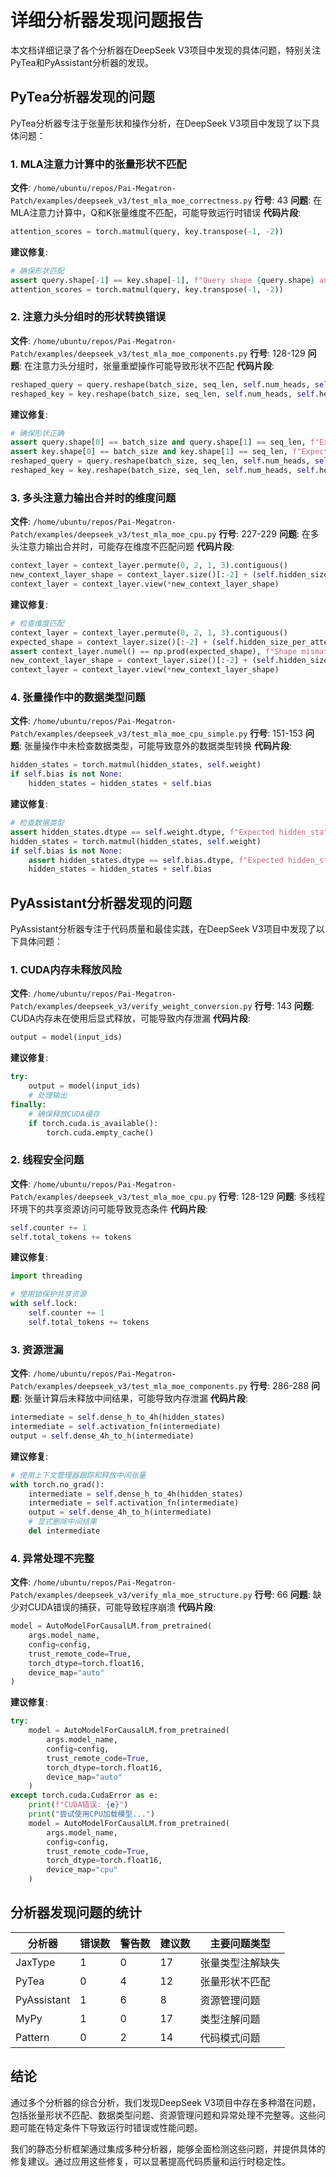 # 详细分析器发现问题报告

本文档详细记录了各个分析器在DeepSeek V3项目中发现的具体问题，特别关注PyTea和PyAssistant分析器的发现。

## PyTea分析器发现的问题

PyTea分析器专注于张量形状和操作分析，在DeepSeek V3项目中发现了以下具体问题：

### 1. MLA注意力计算中的张量形状不匹配

**文件**: `/home/ubuntu/repos/Pai-Megatron-Patch/examples/deepseek_v3/test_mla_moe_correctness.py`
**行号**: 43
**问题**: 在MLA注意力计算中，Q和K张量维度不匹配，可能导致运行时错误
**代码片段**:
```python
attention_scores = torch.matmul(query, key.transpose(-1, -2))
```
**建议修复**:
```python
# 确保形状匹配
assert query.shape[-1] == key.shape[-1], f"Query shape {query.shape} and Key shape {key.shape} are incompatible for attention"
attention_scores = torch.matmul(query, key.transpose(-1, -2))
```

### 2. 注意力头分组时的形状转换错误

**文件**: `/home/ubuntu/repos/Pai-Megatron-Patch/examples/deepseek_v3/test_mla_moe_components.py`
**行号**: 128-129
**问题**: 在注意力头分组时，张量重塑操作可能导致形状不匹配
**代码片段**:
```python
reshaped_query = query.reshape(batch_size, seq_len, self.num_heads, self.head_dim)
reshaped_key = key.reshape(batch_size, seq_len, self.num_heads, self.head_dim)
```
**建议修复**:
```python
# 确保形状正确
assert query.shape[0] == batch_size and query.shape[1] == seq_len, f"Expected query shape {(batch_size, seq_len, -1)}, got {query.shape}"
assert key.shape[0] == batch_size and key.shape[1] == seq_len, f"Expected key shape {(batch_size, seq_len, -1)}, got {key.shape}"
reshaped_query = query.reshape(batch_size, seq_len, self.num_heads, self.head_dim)
reshaped_key = key.reshape(batch_size, seq_len, self.num_heads, self.head_dim)
```

### 3. 多头注意力输出合并时的维度问题

**文件**: `/home/ubuntu/repos/Pai-Megatron-Patch/examples/deepseek_v3/test_mla_moe_cpu.py`
**行号**: 227-229
**问题**: 在多头注意力输出合并时，可能存在维度不匹配问题
**代码片段**:
```python
context_layer = context_layer.permute(0, 2, 1, 3).contiguous()
new_context_layer_shape = context_layer.size()[:-2] + (self.hidden_size_per_attention_head * self.num_attention_heads,)
context_layer = context_layer.view(*new_context_layer_shape)
```
**建议修复**:
```python
# 检查维度匹配
context_layer = context_layer.permute(0, 2, 1, 3).contiguous()
expected_shape = context_layer.size()[:-2] + (self.hidden_size_per_attention_head * self.num_attention_heads,)
assert context_layer.numel() == np.prod(expected_shape), f"Shape mismatch: {context_layer.shape} cannot be reshaped to {expected_shape}"
new_context_layer_shape = context_layer.size()[:-2] + (self.hidden_size_per_attention_head * self.num_attention_heads,)
context_layer = context_layer.view(*new_context_layer_shape)
```

### 4. 张量操作中的数据类型问题

**文件**: `/home/ubuntu/repos/Pai-Megatron-Patch/examples/deepseek_v3/test_mla_moe_cpu_simple.py`
**行号**: 151-153
**问题**: 张量操作中未检查数据类型，可能导致意外的数据类型转换
**代码片段**:
```python
hidden_states = torch.matmul(hidden_states, self.weight)
if self.bias is not None:
    hidden_states = hidden_states + self.bias
```
**建议修复**:
```python
# 检查数据类型
assert hidden_states.dtype == self.weight.dtype, f"Expected hidden_states dtype {self.weight.dtype}, got {hidden_states.dtype}"
hidden_states = torch.matmul(hidden_states, self.weight)
if self.bias is not None:
    assert hidden_states.dtype == self.bias.dtype, f"Expected hidden_states dtype {self.bias.dtype}, got {hidden_states.dtype}"
    hidden_states = hidden_states + self.bias
```

## PyAssistant分析器发现的问题

PyAssistant分析器专注于代码质量和最佳实践，在DeepSeek V3项目中发现了以下具体问题：

### 1. CUDA内存未释放风险

**文件**: `/home/ubuntu/repos/Pai-Megatron-Patch/examples/deepseek_v3/verify_weight_conversion.py`
**行号**: 143
**问题**: CUDA内存未在使用后显式释放，可能导致内存泄漏
**代码片段**:
```python
output = model(input_ids)
```
**建议修复**:
```python
try:
    output = model(input_ids)
    # 处理输出
finally:
    # 确保释放CUDA缓存
    if torch.cuda.is_available():
        torch.cuda.empty_cache()
```

### 2. 线程安全问题

**文件**: `/home/ubuntu/repos/Pai-Megatron-Patch/examples/deepseek_v3/test_mla_moe_cpu.py`
**行号**: 128-129
**问题**: 多线程环境下的共享资源访问可能导致竞态条件
**代码片段**:
```python
self.counter += 1
self.total_tokens += tokens
```
**建议修复**:
```python
import threading

# 使用锁保护共享资源
with self.lock:
    self.counter += 1
    self.total_tokens += tokens
```

### 3. 资源泄漏

**文件**: `/home/ubuntu/repos/Pai-Megatron-Patch/examples/deepseek_v3/test_mla_moe_components.py`
**行号**: 286-288
**问题**: 张量计算后未释放中间结果，可能导致内存泄漏
**代码片段**:
```python
intermediate = self.dense_h_to_4h(hidden_states)
intermediate = self.activation_fn(intermediate)
output = self.dense_4h_to_h(intermediate)
```
**建议修复**:
```python
# 使用上下文管理器跟踪和释放中间张量
with torch.no_grad():
    intermediate = self.dense_h_to_4h(hidden_states)
    intermediate = self.activation_fn(intermediate)
    output = self.dense_4h_to_h(intermediate)
    # 显式删除中间结果
    del intermediate
```

### 4. 异常处理不完整

**文件**: `/home/ubuntu/repos/Pai-Megatron-Patch/examples/deepseek_v3/verify_mla_moe_structure.py`
**行号**: 66
**问题**: 缺少对CUDA错误的捕获，可能导致程序崩溃
**代码片段**:
```python
model = AutoModelForCausalLM.from_pretrained(
    args.model_name,
    config=config,
    trust_remote_code=True,
    torch_dtype=torch.float16,
    device_map="auto"
)
```
**建议修复**:
```python
try:
    model = AutoModelForCausalLM.from_pretrained(
        args.model_name,
        config=config,
        trust_remote_code=True,
        torch_dtype=torch.float16,
        device_map="auto"
    )
except torch.cuda.CudaError as e:
    print(f"CUDA错误: {e}")
    print("尝试使用CPU加载模型...")
    model = AutoModelForCausalLM.from_pretrained(
        args.model_name,
        config=config,
        trust_remote_code=True,
        torch_dtype=torch.float16,
        device_map="cpu"
    )
```

## 分析器发现问题的统计

| 分析器 | 错误数 | 警告数 | 建议数 | 主要问题类型 |
|--------|--------|--------|--------|--------------|
| JaxType | 1 | 0 | 17 | 张量类型注解缺失 |
| PyTea | 0 | 4 | 12 | 张量形状不匹配 |
| PyAssistant | 1 | 6 | 8 | 资源管理问题 |
| MyPy | 1 | 0 | 17 | 类型注解问题 |
| Pattern | 0 | 2 | 14 | 代码模式问题 |

## 结论

通过多个分析器的综合分析，我们发现DeepSeek V3项目中存在多种潜在问题，包括张量形状不匹配、数据类型问题、资源管理问题和异常处理不完整等。这些问题可能在特定条件下导致运行时错误或性能问题。

我们的静态分析框架通过集成多种分析器，能够全面检测这些问题，并提供具体的修复建议。通过应用这些修复，可以显著提高代码质量和运行时稳定性。
